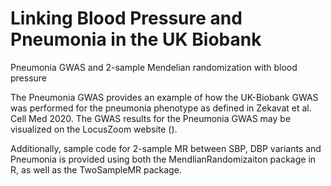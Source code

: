 # Linking Blood Pressure and Pneumonia in the UK Biobank
Pneumonia GWAS and 2-sample Mendelian randomization with blood pressure

The Pneumonia GWAS provides an example of how the UK-Biobank GWAS was performed for the pneumonia phenotype as defined in Zekavat et al. Cell Med 2020.
The GWAS results for the Pneumonia GWAS may be visualized on the LocusZoom website (). 

Additionally, sample code for 2-sample MR between SBP, DBP variants and Pneumonia is provided using both the MendlianRandomizaiton package in R, as well as the TwoSampleMR package.
